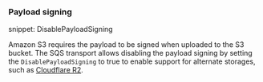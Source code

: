 ### Payload signing

snippet: DisablePayloadSigning

Amazon S3 requires the payload to be signed when uploaded to the S3 bucket. The SQS transport allows disabling the payload signing by setting the `DisablePayloadSigning` to true to enable support for alternate storages, such as [Cloudflare R2](https://www.cloudflare.com/developer-platform/products/r2/).
